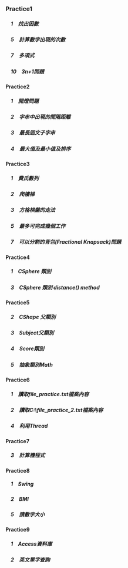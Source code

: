 ### Practice1
##### &emsp;1&emsp;找出因數  
##### &emsp;5&emsp;計算數字出現的次數  
##### &emsp;7&emsp;多項式  
##### &emsp;10&emsp;3n+1問題

#### Practice2
##### &emsp;1&emsp;開燈問題  
##### &emsp;2&emsp;字串中出現的間隔距離  
##### &emsp;3&emsp;最長迴文子字串  
##### &emsp;4&emsp;最大值及最小值及排序
	
#### Practice3
##### &emsp;1&emsp;費氏數列  
##### &emsp;2&emsp;爬樓梯  
##### &emsp;3&emsp;方格棋盤的走法  
##### &emsp;5&emsp;最多可完成幾個工作  
##### &emsp;7&emsp;可以分割的背包(Fractional Knapsack)問題
	
#### Practice4
##### &emsp;1&emsp;CSphere 類別  
##### &emsp;3&emsp;CSphere 類別 distance() method

#### Practice5
##### &emsp;2&emsp;CShape 父類別  
##### &emsp;3&emsp;Subject父類別  
##### &emsp;4&emsp;Score類別  
##### &emsp;5&emsp;抽象類別Math
#### Practice6
##### &emsp;1&emsp;讀取file_practice.txt檔案內容  
##### &emsp;2&emsp;讀取C:\file_practice_2.txt檔案內容  
##### &emsp;4&emsp;利用Thread
#### Practice7
##### &emsp;3&emsp;計算機程式
#### Practice8
##### &emsp;1&emsp;Swing  
##### &emsp;2&emsp;BMI  
##### &emsp;5&emsp;猜數字大小
#### Practice9
##### &emsp;1&emsp;Access資料庫  
##### &emsp;2&emsp;英文單字查詢
